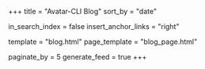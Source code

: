 +++
title = "Avatar-CLI Blog"
sort_by = "date"

in_search_index = false
insert_anchor_links = "right"

template = "blog.html"
page_template = "blog_page.html"

paginate_by = 5
generate_feed = true
+++
